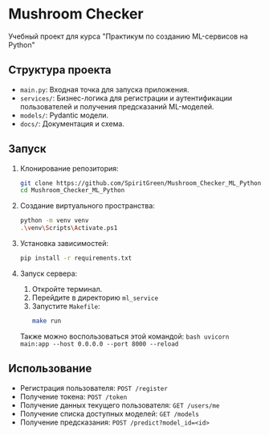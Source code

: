 # Mushroom Checker

  Учебный проект для курса "Практикум по созданию ML-сервисов на Python"

  ## Структура проекта

  - `main.py`: Входная точка для запуска приложения.
  - `services/`: Бизнес-логика для регистрации и аутентификации пользователей и получения предсказаний ML-моделей.
  - `models/`: Pydantic модели.
  - `docs/`: Документация и схема.

  ## Запуск

  1. Клонирование репозитория:
     ```bash
     git clone https://github.com/SpiritGreen/Mushroom_Checker_ML_Python.git
     cd Mushroom_Checker_ML_Python
     ```

  2. Создание виртуального пространства:
     ```bash
     python -m venv venv
     .\venv\Scripts\Activate.ps1
     ```

  3. Установка зависимостей:
     ```bash
     pip install -r requirements.txt
     ```

  4. Запуск сервера:
      1. Откройте терминал.
      2. Перейдите в директорию `ml_service`
      3. Запустите `Makefile`:
         ```bash
         make run
         ```
      
      Также можно воспользоваться этой командой:
         ```bash
         uvicorn main:app --host 0.0.0.0 --port 8000 --reload
         ```

  ## Использование

  - Регистрация пользователя: `POST /register`
  - Получение токена: `POST /token`
  - Получение данных текущего пользователя: `GET /users/me`
  - Получение списка доступных моделей: `GET /models`
  - Получение предсказания: `POST /predict?model_id=<id>`